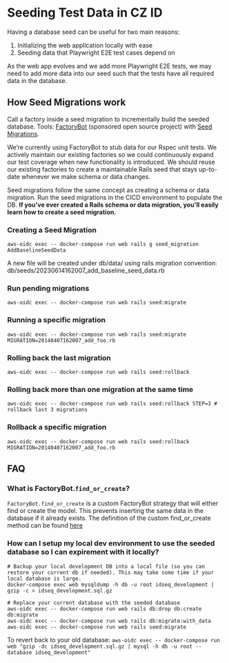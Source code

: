 # Seeding Test Data in CZ ID

Having a database seed can be useful for two main reasons:
1. Initializing the web application locally with ease
2. Seeding data that Playwright E2E test cases depend on

As the web app evolves and we add more Playwright E2E tests, we may need to add more data into our seed such that the tests have all required data in the database.

## How Seed Migrations work

Call a factory inside a seed migration to incrementally build the seeded database. Tools: [FactoryBot](https://github.com/thoughtbot/factory_bot_rails) (sponsored open source project) with [Seed Migrations](https://github.com/pboling/seed_migration). 

We’re currently using FactoryBot to stub data for our Rspec unit tests. We actively maintain our existing factories so we could continuously expand our test coverage when new functionality is introduced. We should reuse our existing factories to create a maintainable Rails seed that stays up-to-date whenever we make schema or data changes.

Seed migrations follow the same concept as creating a schema or data migration. Run the seed migrations in the CICD environment to populate the DB. **If you've ever created a Rails schema or data migration, you'll easily learn how to create a seed migration.** 


### Creating a Seed Migration

```
aws-oidc exec -- docker-compose run web rails g seed_migration AddBaselineSeedData
```

 A new file will be created under db/data/ using rails migration  convention: db/seeds/20230614162007_add_baseline_seed_data.rb

### Run pending migrations
```
aws-oidc exec -- docker-compose run web rails seed:migrate
```

### Running a specific migration
```
aws-oidc exec -- docker-compose run web rails seed:migrate MIGRATION=20140407162007_add_foo.rb
```

### Rolling back the last migration
```
aws-oidc exec -- docker-compose run web rails seed:rollback
```

### Rolling back more than one migration at the same time
```
aws-oidc exec -- docker-compose run web rails seed:rollback STEP=3 # rollback last 3 migrations
```

### Rollback a specific migration
```
aws-oidc exec -- docker-compose run web rails seed:rollback MIGRATION=20140407162007_add_foo.rb
```

## FAQ
### What is FactoryBot.`find_or_create`?
`FactoryBot.find_or_create` is a custom FactoryBot strategy that will either find or create the model. This prevents inserting the same data in the database if it already exists. The definition of the custom find_or_create method can be found [here](https://github.com/chanzuckerberg/czid-web-private/blob/main/config/initializers/factory_bot.rb)

### How can I setup my local dev environment to use the seeded database so I can expirement with it locally?
```
# Backup your local development DB into a local file (so you can restore your current db if needed). This may take some time if your local database is large.
docker-compose exec web mysqldump -h db -u root idseq_development | gzip -c > idseq_development.sql.gz

# Replace your current database with the seeded database
aws-oidc exec -- docker-compose run web rails db:drop db:create db:migrate
aws-oidc exec -- docker-compose run web rails db:migrate:with_data
aws-oidc exec -- docker-compose run web rails seed:migrate
```

To revert back to your old database:
`aws-oidc exec -- docker-compose run web "gzip -dc idseq_development.sql.gz | mysql -h db -u root --database idseq_development"`
